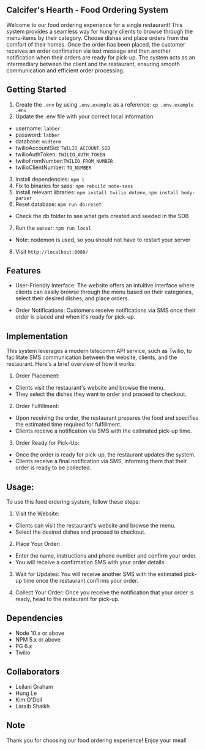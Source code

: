 ## Calcifer's Hearth - Food Ordering System

Welcome to our food ordering experience for a single restaurant! This system provides a seamless way for hungry clients to browse through the menu-items by their category. Choose dishes and place orders from the comfort of their homes. Once the order has been placed, the customer receives an order confimation via text message and then another notification when their orders are ready for pick-up. The system acts as an intermediary between the client and the restaurant, ensuring smooth communication and efficient order processing.

## Getting Started

1. Create the `.env` by using `.env.example` as a reference: `cp .env.example .env`
2. Update the .env file with your correct local information 
  - username: `labber` 
  - password: `labber` 
  - database: `midterm`
  - twilioAccountSid: `TWILIO_ACCOUNT_SID`
  - twilioAuthToken: `TWILIO_AUTH_TOKEN`
  - twilioFromNumber:`TWILIO_FROM_NUMBER`
  - twilioClientNumber: `TO_NUMBER`
3. Install dependencies: `npm i`
4. Fix to binaries for sass: `npm rebuild node-sass`
5. Install relevant libraries: `npm install twilio dotenv`, `npm install body-parser`
6. Reset database: `npm run db:reset`
  - Check the db folder to see what gets created and seeded in the SDB
7. Run the server: `npm run local`
  - Note: nodemon is used, so you should not have to restart your server
8. Visit `http://localhost:8080/`

## Features

- User-Friendly Interface: The website offers an intuitive interface where clients can easily browse through the menu based on their categories, select their desired dishes, and place orders.

- Order Notifications: Customers receive notifications via SMS once their order is placed and when it's ready for pick-up. 

## Implementation

This system leverages a modern telecomm API service, such as Twilio, to facilitate SMS communication between the website, clients, and the restaurant. Here's a brief overview of how it works:

1. Order Placement:
- Clients visit the restaurant's website and browse the menu.
- They select the dishes they want to order and proceed to checkout.

2. Order Fulfillment:
- Upon receiving the order, the restaurant prepares the food and specifies the estimated time required for fulfillment.
- Clients receive a notification via SMS with the estimated pick-up time.

3. Order Ready for Pick-Up:
- Once the order is ready for pick-up, the restaurant updates the system.
- Clients receive a final notification via SMS, informing them that their order is ready to be collected.

## Usage:
To use this food ordering system, follow these steps:

1. Visit the Website:
- Clients can visit the restaurant's website and browse the menu.
- Select the desired dishes and proceed to checkout.

2. Place Your Order:
- Enter the name, instructions and phone number and confirm your order.
- You will receive a confirmation SMS with your order details.

3. Wait for Updates:
You will receive another SMS with the estimated pick-up time once the restaurant confirms your order.

4. Collect Your Order:
Once you receive the notification that your order is ready, head to the restaurant for pick-up.


## Dependencies

- Node 10.x or above
- NPM 5.x or above
- PG 6.x
- Twilio 

## Collaborators
- Leilani Graham
- Hung Le
- Kim O'Dell
- Laraib Shaikh

## Note
Thank you for choosing our food ordering experience! Enjoy your meal!